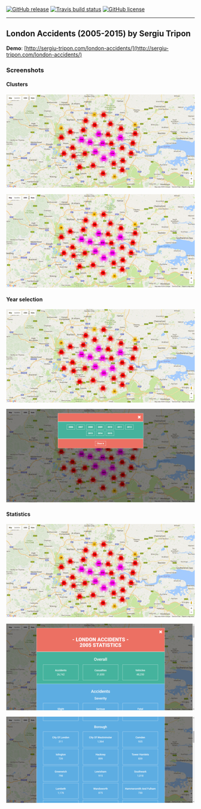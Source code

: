 [![GitHub release](https://img.shields.io/github/release/SergiuTripon/london-accidents.svg)](https://github.com/SergiuTripon/london-accidents/releases)
[![Travis build status](https://img.shields.io/travis/SergiuTripon/london-accidents/master.svg)](https://travis-ci.org/SergiuTripon/london-accidents/)
[![GitHub license](https://img.shields.io/badge/license-MIT-blue.svg)](https://github.com/SergiuTripon/london-accidents/blob/master/LICENSE.md)

---

## London Accidents (2005-2015) by Sergiu Tripon

**Demo**: [http://sergiu-tripon.com/london-accidents/](http://sergiu-tripon.com/london-accidents/)

### Screenshots

#### Clusters

![alt text](screenshots/compressed/clusters.gif?raw=true "Animation of Clusters")

![alt text](screenshots/compressed/clusters.png?raw=true "Screenshot of Clusters")

#### Year selection

![alt text](screenshots/compressed/year-modal.gif?raw=true "Animation of Year modal")

![alt text](screenshots/compressed/year-modal.png?raw=true "Screenshot of Year modal")

#### Statistics

![alt text](screenshots/compressed/stats-modal.gif?raw=true "Animation of Stats modal")

![alt text](screenshots/compressed/stats-modal-img-1.png?raw=true "Screenshot of Statistics Modal - Image 1")

![alt text](screenshots/compressed/stats-modal-img-2.png?raw=true "Screenshot of Statistics Modal - Image 2")
